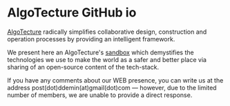 # AlgoTecture GitHub io
[AlgoTecture](https://algotecture.net/ "AlgoTecture's Homepage") radically simplifies collaborative design, construction and operation processes by providing an intelligent framework.

We present here an AlgoTecture's [sandbox](https://en.wikipedia.org/wiki/Sandbox_(software_development)/) which demystifies the technologies we use to make the world as a safer and better place via sharing of an open-source content of the tech-stack. 

If you have any comments about our WEB presence, you can write us at the address post(dot)ddemin(at)gmail(dot)com — however, due to the limited number of members, we are unable to provide a direct response.


